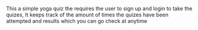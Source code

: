This a simple yoga quiz the requires the user to sign up and login to take the quizes, It keeps track of the amount of times the quizes have been attempted and results which you can go check at anytime
